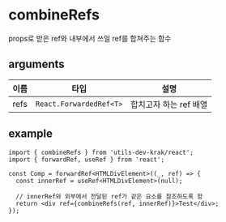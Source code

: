 # combineRefs

props로 받은 ref와 내부에서 쓰일 ref를 합쳐주는 함수

## arguments

| 이름 | 타입 | 설명 |
| --- | --- | --- |
| refs | `React.ForwardedRef<T>` | 합치고자 하는 ref 배열 |

## example

```tsx
import { combineRefs } from 'utils-dev-krak/react';
import { forwardRef, useRef } from 'react';

const Comp = forwardRef<HTMLDivElement>((_, ref) => {
  const innerRef = useRef<HTMLDivElement>(null);
  
  // innerRef와 외부에서 전달된 ref가 같은 요소를 참조하도록 함
  return <div ref={combineRefs(ref, innerRef)}>Test</div>;
});
```
